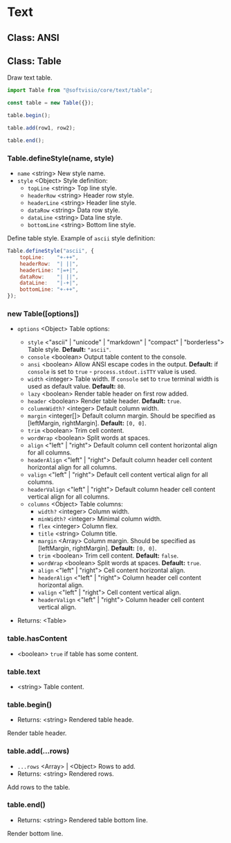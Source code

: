 # Text

## Class: ANSI

## Class: Table

Draw text table.

```javascript
import Table from "@softvisio/core/text/table";

const table = new Table({});

table.begin();

table.add(row1, row2);

table.end();
```

### Table.defineStyle(name, style)

-   `name` <string\> New style name.
-   `style` <Object\> Style definition:
    -   `topLine` <string\> Top line style.
    -   `headerRow` <string\> Header row style.
    -   `headerLine` <string\> Header line style.
    -   `dataRow` <string\> Data row style.
    -   `dataLine` <string\> Data line style.
    -   `bottomLine` <string\> Bottom line style.

Define table style. Example of `ascii` style definition:

<!-- prettier-ignore -->
```javascript
Table.defineStyle("ascii", {
    topLine:    "+-++",
    headerRow:  "| ||",
    headerLine: "|=+|",
    dataRow:    "| ||",
    dataLine:   "|-+|",
    bottomLine: "+-++",
});
```

### new Table([options])

-   `options` <Object\> Table options:

    -   `style` <"ascii" | "unicode" | "markdown" | "compact" | "borderless"> Table style. **Default:** `"ascii"`.
    -   `console` <boolean\> Output table content to the console.
    -   `ansi` <boolean\> Allow ANSI escape codes in the output. **Default:** if `console` is set to `true` - `process.stdout.isTTY` value is used.
    -   `width` <integer\> Table width. If `console` set to `true` terminal width is used as default value. **Default:** `80`.
    -   `lazy` <boolean\> Render table header on first row added.
    -   `header` <boolean\> Render table header. **Default:** `true`.
    -   `columnWidth?` <integer\> Default column width.
    -   `margin` <integer[]\> Default column margin. Should be specified as [leftMargin, rightMargin]. **Default:** `[0, 0]`.
    -   `trim` <boolean\> Trim cell content.
    -   `wordWrap` <boolean\> Split words at spaces.
    -   `align` <"left" | "right"> Default column cell content horizontal align for all columns.
    -   `headerAlign` <"left" | "right"> Default column header cell content horizontal align for all columns.
    -   `valign` <"left" | "right"> Default cell content vertical align for all columns.
    -   `headerValign` <"left" | "right"> Default column header cell content vertical align for all columns.
    -   `columns` <Object\> Table columns:
        -   `width?` <integer\> Column width.
        -   `minWidth?` <integer\> Minimal column width.
        -   `flex` <integer\> Column flex.
        -   `title` <string\> Column title.
        -   `margin` <Array\> Column margin. Should be specified as [leftMargin, rightMargin]. **Default:** `[0, 0]`.
        -   `trim` <boolean\> Trim cell content. **Default:** `false`.
        -   `wordWrap` <boolean\> Split words at spaces. **Default:** `true`.
        -   `align` <"left" | "right"> Cell content horizontal align.
        -   `headerAlign` <"left" | "right"> Column header cell content horizontal align.
        -   `valign` <"left" | "right"> Cell content vertical align.
        -   `headerValign` <"left" | "right"> Column header cell content vertical align.

-   Returns: <Table\>

### table.hasContent

-   <boolean\> `true` if table has some content.

### table.text

-   <string\> Table content.

### table.begin()

-   Returns: <string\> Rendered table heade.

Render table header.

### table.add(...rows)

-   `...rows` <Array\> | <Object\> Rows to add.
-   Returns: <string\> Rendered rows.

Add rows to the table.

### table.end()

-   Returns: <string\> Rendered table bottom line.

Render bottom line.
